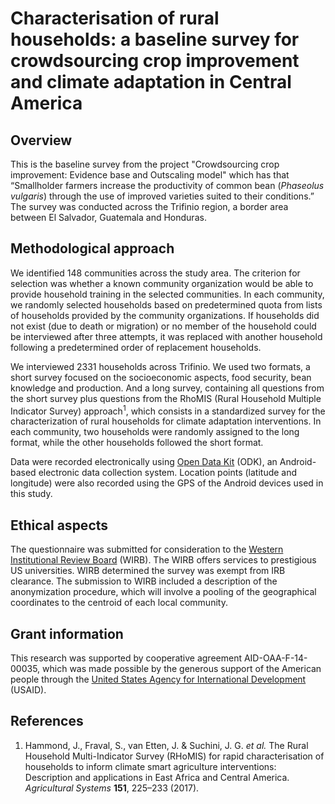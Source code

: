 
Characterisation of rural households: a baseline survey for crowdsourcing crop improvement and climate adaptation in Central America
====================================================================================================================================

Overview
--------

This is the baseline survey from the project "Crowdsourcing crop improvement: Evidence base and Outscaling model" which has that “Smallholder farmers increase the productivity of common bean (*Phaseolus vulgaris*) through the use of improved varieties suited to their conditions.” The survey was conducted across the Trifinio region, a border area between El Salvador, Guatemala and Honduras.

Methodological approach
-----------------------

We identified 148 communities across the study area. The criterion for selection was whether a known community organization would be able to provide household training in the selected communities. In each community, we randomly selected households based on predetermined quota from lists of households provided by the community organizations. If households did not exist (due to death or migration) or no member of the household could be interviewed after three attempts, it was replaced with another household following a predetermined order of replacement households.

We interviewed 2331 households across Trifinio. We used two formats, a short survey focused on the socioeconomic aspects, food security, bean knowledge and production. And a long survey, containing all questions from the short survey plus questions from the RhoMIS (Rural Household Multiple Indicator Survey) approach<sup>1</sup>, which consists in a standardized survey for the characterization of rural households for climate adaptation interventions. In each community, two households were randomly assigned to the long format, while the other households followed the short format.

Data were recorded electronically using [Open Data Kit](https://opendatakit.org/) (ODK), an Android-based electronic data collection system. Location points (latitude and longitude) were also recorded using the GPS of the Android devices used in this study.

Ethical aspects
---------------

The questionnaire was submitted for consideration to the [Western Institutional Review Board](http://www.wirb.com/Pages/default.aspx) (WIRB). The WIRB offers services to prestigious US universities. WIRB determined the survey was exempt from IRB clearance. The submission to WIRB included a description of the anonymization procedure, which will involve a pooling of the geographical coordinates to the centroid of each local community.

Grant information
-----------------

This research was supported by cooperative agreement AID-OAA-F-14-00035, which was made possible by the generous support of the American people through the [United States Agency for International Development](https://www.usaid.gov/) (USAID).

References
----------

1. Hammond, J., Fraval, S., van Etten, J. & Suchini, J. G. *et al.* The Rural Household Multi-Indicator Survey (RHoMIS) for rapid characterisation of households to inform climate smart agriculture interventions: Description and applications in East Africa and Central America. *Agricultural Systems* **151**, 225–233 (2017).
